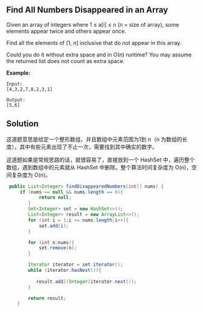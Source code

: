 ## Find All Numbers Disappeared in an Array

Given an array of integers where 1 ≤ a[i] ≤ *n* (*n* = size of array), some elements appear twice and others appear once.

Find all the elements of [1, *n*] inclusive that do not appear in this array.

Could you do it without extra space and in O(*n*) runtime? You may assume the returned list does not count as extra space.

**Example:**

```
Input:
[4,3,2,7,8,2,3,1]

Output:
[5,6]
```

## Solution

这道题意思是给定一个整形数组，并且数组中元素范围为1到 n（n 为数组的长度），其中有些元素出现了不止一次，需要找到其中确实的数字。

这道题如果是常规思路的话，就很容易了，直接放到一个 HashSet 中，遍历整个数组，遇到数组中的元素就从 HashSet 中删除。整个算法时间复杂度为 O(n)，空间复杂度为 O(n)。

```java
 public List<Integer> findDisappearedNumbers(int[] nums) {
     if (nums == null && nums.length == 0){
            return null;
        }
        Set<Integer> set = new HashSet<>();
        List<Integer> result = new ArrayList<>();
        for (int i = 1;i <= nums.length;i++){
            set.add(i);
        }

        for (int n:nums){
            set.remove(n);
        }

        Iterator iterator = set.iterator();
        while (iterator.hasNext()){
    
           result.add((Integer)iterator.next());
        }

        return result;      
    }
```

